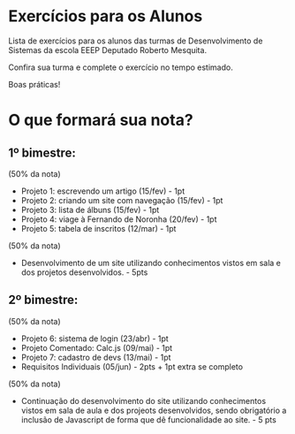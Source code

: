 # Exercícios para os Alunos
Lista de exercícios para os alunos das turmas de Desenvolvimento de Sistemas da escola EEEP Deputado Roberto Mesquita.

Confira sua turma e complete o exercício no tempo estimado.

Boas práticas!

# O que formará sua nota?
## 1º bimestre:
(50% da nota)
- Projeto 1: escrevendo um artigo (15/fev) - 1pt
- Projeto 2: criando um site com navegação (15/fev) - 1pt
- Projeto 3: lista de álbuns (15/fev) - 1pt
- Projeto 4: viage à Fernando de Noronha (20/fev) - 1pt
- Projeto 5: tabela de inscritos (12/mar) - 1pt

(50% da nota)
- Desenvolvimento de um site utilizando conhecimentos vistos em sala e dos projetos desenvolvidos. - 5pts

## 2º bimestre:
(50% da nota)
- Projeto 6: sistema de login (23/abr) - 1pt
- Projeto Comentado: Calc.js (09/mai) - 1pt
- Projeto 7: cadastro de devs (13/mai) - 1pt
- Requisitos Individuais (05/jun) - 2pts + 1pt extra se completo

(50% da nota)
- Continuação do desenvolvimento do site utilizando conhecimentos vistos em sala de aula e dos projeots desenvolvidos, sendo obrigatório a inclusão de Javascript de forma que dê funcionalidade ao site. - 5 pts
